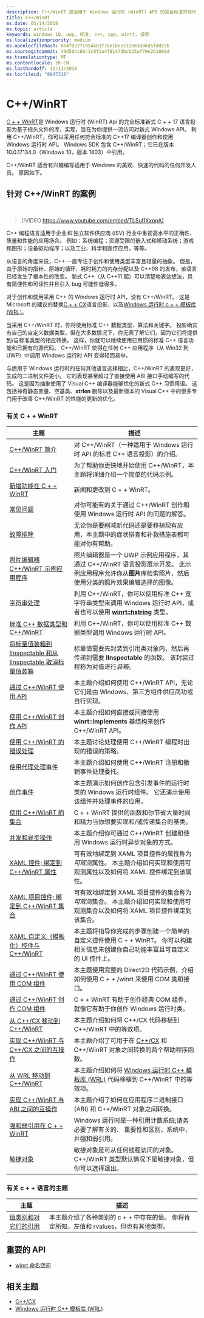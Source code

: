 ```yaml
---
description: C++/WinRT 是适用于 Windows 运行时 (WinRT) API 的完全标准的现代 C++17 语言投影，以基于标头文件的库的形式实现。
title: C++/WinRT
ms.date: 05/14/2018
ms.topic: article
keywords: windows 10, uwp, 标准, c++, cpp, winrt, 投影
ms.localizationpriority: medium
ms.openlocfilehash: 664fd22fc954403776e1becc31563a06d5fdd15b
ms.sourcegitcommit: 49d58bc66c1c9f2a4f81473bcb25af79e2b1088d
ms.translationtype: MT
ms.contentlocale: zh-CN
ms.lasthandoff: 12/11/2018
ms.locfileid: "8947318"
---
```

# <a name="cwinrt"></a>C++/WinRT

[C + + WinRT](/windows/uwp/cpp-and-winrt-apis/intro-to-using-cpp-with-winrt)是 Windows 运行时 (WinRT) Api 的完全标准新式 C + + 17 语言投影为基于标头文件的库，实现，旨在为你提供一流访问对新式 Windows API。 利用 C++/WinRT，你可以采用任何符合标准的 C++17 编译器创作和使用 Windows 运行时 API。 Windows SDK 包含 C++/WinRT；它已在版本 10.0.17134.0（Windows 10，版本 1803）中引用。

C++/WinRT 适合有兴趣编写适用于 Windows 的美观、快速的代码的任何开发人员。 原因如下。

## <a name="the-case-for-cwinrt"></a>针对 C++/WinRT 的案例
&nbsp;
> [!VIDEO https://www.youtube.com/embed/TLSul1XxppA]

C++ 编程语言适用于企业*和* 独立软件供应商 (ISV) 行业中重视高水平的正确性、质量和性能的应用场合。 例如：系统编程；资源受限的嵌入式和移动系统；游戏和图形；设备驱动程序；以及工业、科学和医疗应用，等等。

从语言的角度来说，C++ 一直专注于创作和使用类型丰富且轻量的抽象。 但是，由于原始的指针、原始的循环、耗时耗力的内存分配以及 C++98 的发布，该语言已经发生了根本性的改变。 新式 C++（从 C++11 起）可以清楚地表达想法，具有简便性和可读性并且引入 bug 可能性低得多。

对于创作和使用采用 C++ 的 Windows 运行时 API，没有 C++/WinRT。 这是 Microsoft 的建议的替换[C + + CX](/cpp/cppcx/visual-c-language-reference-c-cx?branch=live)语言投影，以及[Windows 运行时 c + + 模板库 (WRL)](/cpp/windows/windows-runtime-cpp-template-library-wrl?branch=live)。

当采用 C++/WinRT 时，你将使用标准 C++ 数据类型、算法和关键字。 投影确实有自己的自定义数据类型，但在大多数情况下，你无需了解它们，因为它们将提供到/自标准类型的相应转换。 这样，你就可以继续使用已用惯的标准 C++ 语言功能和已拥有的源代码。 C++/WinRT 使得在任何 C++ 应用程序（从 Win32 到 UWP）中调用 Windows 运行时 API 变得轻而易举。

与适用于 Windows 运行时的任何其他语言选择相比，C++/WinRT 的表现更好，生成的二进制文件更小。 它的表现甚至超过了直接使用 ABI 接口手动编写的代码。 这是因为抽象使用了 Visual C++ 编译器能够优化的新式 C++ 习惯用语。 这包括神奇静态变量、空基类、**strlen** 删除以及最新版本的 Visual C++ 中的很多专门用于改善 C++/WinRT 的性能的更新的优化。

### <a name="topics-about-cwinrt"></a>有关 C + + WinRT

| 主题 | 描述 |
| - | - |
| [C++/WinRT 简介](intro-to-using-cpp-with-winrt.md) | 对 C++/WinRT（一种适用于 Windows 运行时 API 的标准 C++ 语言投影）的介绍。 |
| [C++/WinRT 入门](get-started.md) | 为了帮助你更快地开始使用 C++/WinRT，本主题将详细介绍一个简单的代码示例。 |
| [新增功能在 C + + WinRT](news.md) | 新闻和更改到 C + + WinRT。 |
| [常见问题](faq.md) | 对你可能有的关于通过 C++/WinRT 创作和使用 Windows 运行时 API 的问题的解答。 |
| [故障排除](troubleshooting.md) | 无论你是要削减新代码还是要移植现有应用，本主题中的症状排查和补救措施表都可能对你有帮助。 |
| [照片编辑器 C++/WinRT 示例应用程序](photo-editor-sample.md) | 照片编辑器是一个 UWP 示例应用程序，其通过 C++/WinRT 语言投影展示开发。 此示例应用程序允许你从**图片**库检索照片，然后使用分类的照片效果编辑选择的图像。 | 
| [字符串处理](strings.md) | 利用 C++/WinRT，你可以使用标准 C++ 宽字符串类型来调用 Windows 运行时 API，或者也可以使用 [**winrt::hstring**](/uwp/cpp-ref-for-winrt/hstring) 类型。 |
| [标准 C++ 数据类型和 C++/WinRT](std-cpp-data-types.md) | 利用 C++/WinRT，你可以使用标准 C++ 数据类型调用 Windows 运行时 API。 |
| [将标量值装箱到 IInspectable 和从 IInspectable 取消标量值装箱](boxing.md) | 标量值需要先封装到引用类对象内，然后再传递到需要 **IInspectable** 的函数。 该封装过程称为对值进行*装箱*。 |
| [通过 C++/WinRT 使用 API](consume-apis.md) | 本主题介绍如何使用 C++/WinRT API，无论它们是由 Windows、第三方组件供应商功或自行实现。 |
| [使用 C++/WinRT 创作 API](author-apis.md) | 本主题介绍如何直接或间接使用 **winrt::implements** 基结构来创作 C++/WinRT API。 |
| [使用 C++/WinRT 的错误处理](error-handling.md) | 本主题讨论处理使用 C++/WinRT 编程时出现的错误的策略。 |
| [使用代理处理事件](handle-events.md) | 本主题介绍如何使用 C++/WinRT 注册和撤销事件处理委托。 |
| [创作事件](author-events.md) | 本主题演示如何创作包含引发事件的运行时类的 Windows 运行时组件。 它还演示使用该组件并处理事件的应用。 |
| [使用 C++/WinRT 的集合](collections.md) | C + + WinRT 提供的函数和你节省大量时间和精力当你想要实现和/或传递集合的基类。 |
| [并发和异步操作](concurrency.md) | 本主题介绍你可通过 C++/WinRT 创建和使用 Windows 运行时异步对象的方式。 |
| [XAML 控件; 绑定到 C++/WinRT 属性](binding-property.md) | 可有效地绑定到 XAML 项目控件的属性称为*可观测*属性。 本主题介绍如何实现和使用可观测属性以及如何将 XAML 控件绑定到该属性。 |
| [XAML 项目控件; 绑定到 C++/WinRT 集合](binding-collection.md) | 可有效地绑定到 XAML 项目控件的集合称为*可观测*集合。 本主题介绍如何实现和使用可观测集合以及如何将 XAML 项目控件绑定到该集合。 |
| [XAML 自定义（模板化）控件与 C++/WinRT](xaml-cust-ctrl.md) | 本主题将指导你完成的步骤创建一个简单的自定义控件使用 C + + WinRT。 你可以构建相关信息来创建你自己功能丰富且可自定义的 UI 控件上。 |
| [通过 C++/WinRT 使用 COM 组件](consume-com.md) | 本主题使用完整的 Direct2D 代码示例，介绍如何使用 C + + /winrt 来使用 COM 类和接口。 |
| [通过 C++/WinRT 创作 COM 组件](author-coclasses.md) | C + + WinRT 有助于创作经典 COM 组件，就像它有助于你创作 Windows 运行时类。 |
| [从 C++/CX 移动到 C++/WinRT](move-to-winrt-from-cx.md) | 本主题介绍如何将 C++/CX 代码移植到 C++/WinRT 中的等效项。 |
| [实现 C++/WinRT 与 C++/CX 之间的互操作](interop-winrt-cx.md) | 本主题介绍了可用于在 [C++/CX](/cpp/cppcx/visual-c-language-reference-c-cx?branch=live) 和 C++/WinRT 对象之间转换的两个帮助程序函数。 |
| [从 WRL 移动到 C++/WinRT](move-to-winrt-from-wrl.md) | 本主题介绍如何将 [Windows 运行时 C++ 模板库 (WRL)](/cpp/windows/windows-runtime-cpp-template-library-wrl) 代码移植到 C++/WinRT 中的等效项。 |
| [实现 C++/WinRT 与 ABI 之间的互操作](interop-winrt-abi.md) | 本主题介绍了如何在应用程序二进制接口 (ABI) 和 C++/WinRT 对象之间转换。 |
| [强和弱引用在 C + + WinRT](weak-references.md) | Windows 运行时是一种引用计数系统;请务必要了解有关的、 重要性和区别，系统中，并强和弱引用。 |
| [敏捷对象](agile-objects.md) | 敏捷对象是可从任何线程访问的对象。 C++/WinRT 类型默认情况下是敏捷对象，但你可以选择退出。 |

### <a name="topics-about-the-c-language"></a>有关 c + + 语言的主题

| 主题 | 描述 |
| - | - |
| [值类别和对它们的引用](cpp-value-categories.md) | 本主题介绍了各种类别的 c + + 中存在的值。 你将肯定所知，左值和 rvalues，但也有其他类型。 |

## <a name="important-apis"></a>重要的 API
* [winrt 命名空间](/uwp/cpp-ref-for-winrt/winrt)

## <a name="related-topics"></a>相关主题
* [C++/CX](/cpp/cppcx/visual-c-language-reference-c-cx)
* [Windows 运行时 C++ 模板库 (WRL)](/cpp/windows/windows-runtime-cpp-template-library-wrl)
